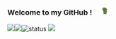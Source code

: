 ###  Welcome to my GitHub !　<img alt="GIF" src="https://github.com/suzusou/suzusou/blob/main/pepefrg-4.gif" width="5%" />

<a href="https://github.com/anuraghazra/github-readme-stats">
  <img align="left" src="https://github-readme-stats.vercel.app/api?username=suzusou&count_private=true&show_icons=true" />
</a>
<p>   </p>

<a href="https://github.com/anuraghazra/github-readme-stats">
  <img align="left" src="https://github-readme-stats.vercel.app/api/top-langs/?username=suzusou" />
</a>


<img alt="status" src="https://github-profile-summary-cards.vercel.app/api/cards/profile-details?username=suzusou&theme=default" />


 <img src="https://komarev.com/ghpvc/?username=suzusou&color=lightgrey"/>


<!--
**suzusou/suzusou** is a ✨ _special_ ✨ repository because its `README.md` (this file) appears on your GitHub profile..

Here are some ideas to get you started:

- 🔭 I’m currently working on ...
- 🌱 I’m currently learning ...
- 👯 I’m looking to collaborate on ...
- 🤔 I’m looking for help with ...
- 💬 Ask me about ...
- 📫 How to reach me: ...
- 😄 Pronouns: ...
- ⚡ Fun fact: ...

-->
